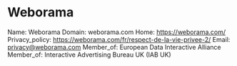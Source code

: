 
# Weborama

Name: Weborama
Domain: weborama.com
Home: https://weborama.com/
Privacy_policy: https://weborama.com/fr/respect-de-la-vie-privee-2/
Email: privacy@weborama.com
Member_of: European Data Interactive Alliance
Member_of: Interactive Advertising Bureau UK (IAB UK)
